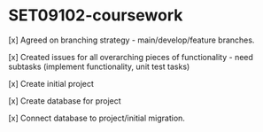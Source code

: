 # SET09102-coursework

[x] Agreed on branching strategy - main/develop/feature branches.

[x] Created issues for all overarching pieces of functionality - need subtasks (implement functionality, unit test tasks)

[x] Create initial project 

[x] Create database for project 

[x] Connect database to project/initial migration.
